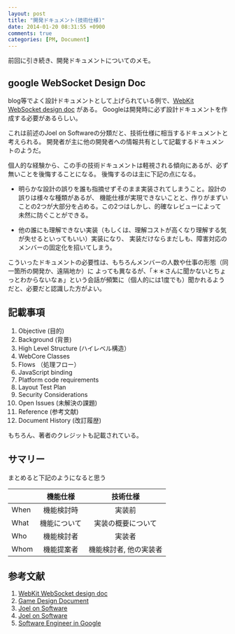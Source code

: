 ```yaml
---
layout: post
title: "開発ドキュメント(技術仕様)"
date: 2014-01-20 08:31:55 +0900
comments: true
categories: [PM, Document]
---
```

前回に引き続き、開発ドキュメントについてのメモ。
<!--more-->

## google WebSocket Design Doc

blog等でよく設計ドキュメントとして上げられている例で、[WebKit WebSocket design doc](https://docs.google.com/document/d/1s1ryja1V8dDotMK2WBGT2wnwchZ_x7Tag2L3OZfn5Po/preview) がある。
Googleは開発時に必ず設計ドキュメントを作成する必要があるらしい。

これは前述のJoel on Softwareの分類だと、技術仕様に相当するドキュメントと考えられる。
開発者が主に他の開発者への情報共有として記載するドキュメントのようだ。

個人的な経験から、この手の技術ドキュメントは軽視される傾向にあるが、必ず無いことを後悔することになる。
後悔するのは主に下記の点になる。

* 明らかな設計の誤りを誰も指摘せずそのまま実装されてしまうこと。設計の誤りは様々な種類があるが、
機能仕様が実現できないことと、作りがまずいことの2つが大部分を占める。この2つはしかし、的確なレビューによって
未然に防ぐことができる。

* 他の誰にも理解できない実装（もしくは、理解コストが高くなり理解する気が失せるといってもいい）実装になり、
実装だけならまだしも、障害対応のメンバーの固定化を招いてしまう。

こういったドキュメントの必要性は、もちろんメンバーの人数や仕事の形態（同一箇所の開発か、遠隔地か）に
よっても異なるが、「＊＊さんに聞かないとちょっとわからないなぁ」という会話が頻繁に（個人的には1度でも）聞かれるようだと、必要だと認識した方がよい。

## 記載事項

1. Objective (目的)
2. Background (背景)
3. High Level Structure (ハイレベル構造）
4. WebCore Classes 
5. Flows （処理フロー）
6. JavaScript binding
7. Platform code requirements
8. Layout Test Plan
9. Security Considerations
10. Open Issues (未解決の課題)
11. Reference (参考文献)
12. Document History (改訂履歴)

もちろん、著者のクレジットも記載されている。

## サマリー

まとめると下記のようになると思う

|         | 機能仕様			| 技術仕様  						
|:--------|:---------:	|:--------:						
|When     | 機能検討時		| 実装前     					
|What     | 機能について	| 実装の概要について 		
|Who      | 機能検討者		| 実装者 							
|Whom     | 機能提案者		| 機能検討者, 他の実装者	


## 参考文献
1. [WebKit WebSocket design doc](https://docs.google.com/document/d/1s1ryja1V8dDotMK2WBGT2wnwchZ_x7Tag2L3OZfn5Po/preview)
2. [Game Design Document](https://docs.google.com/document/d/1ct5-qyUZC9cAKn-iLUgtOczDkERmPzNNwPLDfT9Hgjs/preview#)
3. [Joel on Software](http://www.joelonsoftware.com/articles/WhatTimeIsIt.html)
4. [Joel on Software](http://www.joelonsoftware.com/articles/fog0000000035.html)
5. [Software Engineer in Google](http://www.youtube.com/watch?v=pc-IQkVmOdI)